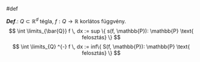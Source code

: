 #def 

***Def***.: $Q \subset \mathbb{R}^{d}$ tégla, $f: Q\to \mathbb{R}$ korlátos függvény.
$$
\int \limits_{\bar{Q}} f \, dx := sup \{ s(f, \mathbb{P}): \mathbb{P} \text{ felosztás} \}
$$
$$
\int \limits_{Q} ^{-} f \, dx := inf\{ S(f, \mathbb{P}): \mathbb{P} \text{ felosztás} \} 
$$